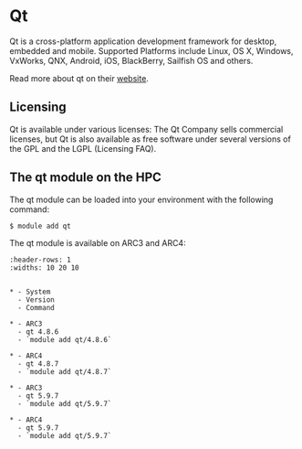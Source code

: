 # Qt

Qt is a cross-platform application development framework for desktop, embedded and mobile. Supported Platforms include Linux, OS X, Windows, VxWorks, QNX, Android, iOS, BlackBerry, Sailfish OS and others.

Read more about qt on their [website](https://www.qt.io/).



## Licensing 

Qt is available under various licenses: The Qt Company sells commercial licenses, but Qt is also available as free software under several versions of the GPL and the LGPL (Licensing FAQ).



## The qt module on the HPC

The qt module can be loaded into your environment with the following command:

```bash
$ module add qt
```

The qt module is available on ARC3 and ARC4:

```{list-table}
:header-rows: 1
:widths: 10 20 10


* - System
  - Version
  - Command

* - ARC3
  - qt 4.8.6
  - `module add qt/4.8.6`

* - ARC4
  - qt 4.8.7
  - `module add qt/4.8.7`

* - ARC3
  - qt 5.9.7
  - `module add qt/5.9.7`

* - ARC4
  - qt 5.9.7
  - `module add qt/5.9.7`

```